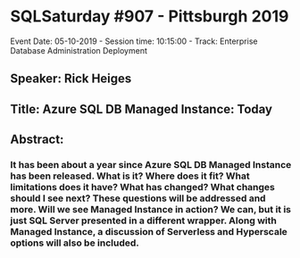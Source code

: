 # SQLSaturday #907 - Pittsburgh 2019
Event Date: 05-10-2019 - Session time: 10:15:00 - Track: Enterprise Database Administration  Deployment
## Speaker: Rick Heiges
## Title: Azure SQL DB Managed Instance: Today
## Abstract:
### It has been about a year since Azure SQL DB Managed Instance has been released. What is it? Where does it fit? What limitations does it have? What has changed? What changes should I see next?  These questions will be addressed and more.  Will we see Managed Instance in action? We can, but it is just SQL Server presented in a different wrapper.  Along with Managed Instance, a discussion of Serverless and Hyperscale options will also be included.
